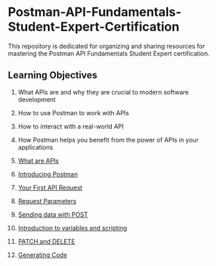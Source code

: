 # Postman-API-Fundamentals-Student-Expert-Certification

This repository is dedicated for organizing and sharing resources for mastering the Postman API Fundamentals Student Expert certification.

## Learning Objectives

1. What APIs are and why they are crucial to modern software development
2. How to use Postman to work with APIs
3. How to interact with a real-world API 
4. How Postman helps you benefit from the power of APIs in your applications

1. [What are APIs](https://github.com/styleDevNerd/Postman-API-Fundamentals-Student-Expert-Certification/blob/main/1.%20What_are_APIs.md)
2. [Introducing Postman](https://github.com/styleDevNerd/Postman-API-Fundamentals-Student-Expert-Certification/blob/main/2.%20Introducing_Postman.md)
3. [Your First API Request](https://github.com/styleDevNerd/Postman-API-Fundamentals-Student-Expert-Certification/blob/main/3.%20Your_First_API_Request.md)
4. [Request Parameters](https://github.com/styleDevNerd/Postman-API-Fundamentals-Student-Expert-Certification/blob/main/4.%20Request_Parameters.md)
5. [Sending data with POST]()
6. [Introduction to variables and scripting]()
7. [PATCH and DELETE]()
8. [Generating Code]()